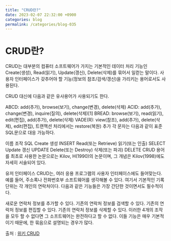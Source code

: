 ```yaml
---
title: "CRUD란?"
date: 2023-02-07 22:32:00 +0900
categories: blog
permalink: /categories/blog-035
---
```

# CRUD란?

CRUD는 대부분의 컴퓨터 소프트웨어가 가지는 기본적인 데이터 처리 기능인 Create(생성), Read(읽기), Update(갱신), Delete(삭제)를 묶어서 일컫는 말이다. 사용자 인터페이스가 갖추어야 할 기능(정보의 참조/검색/갱신)을 가리키는 용어로서도 사용된다.

CRUD 대신에 다음과 같은 유사용어가 사용되기도 한다.

ABCD: add(추가), browse(보기), change(변경), delete(삭제)
ACID: add(추가), change(변경), inquire(질의), delete(삭제)[1]
BREAD: browse(보기), read(읽기), edit(편집), add(추가), delete(삭제)
VADE(R): view(참조), add(추가), delete(삭제), edit(편집), 트랜잭션 처리에서는 restore(복원) 추가
각 문자는 다음과 같이 표준 SQL문으로 대응 가능하다.

이름	조작	SQL
Create	생성	INSERT
Read(또는 Retrieve)	읽기(또는 인출)	SELECT
Update	갱신	UPDATE
Delete(또는 Destroy)	삭제(또는 파괴)	DELETE
CRUD 용어를 최초로 사용한 논문으로는 Kilov, H(1990)의 논문이며, 그 개념은 Kilov(1998)에도 자세히 서술되어 있다.

유저 인터페이스 CRUD는, 여러 응용 프로그램의 사용자 인터페이스에도 들어맞는다. 예를 들어, 주소록나 전화번호부 소프트웨어를 생각해볼 수 있다. 여기서 기본적인 기록 단위는 각 개인의 연락처이다. 다음과 같은 기능들은 가장 간단한 것이면서도 필수적이다.

새로운 연락처 정보를 추가할 수 있다.
기존의 연락처 정보를 검색할 수 있다.
기존의 연락처 정보를 편집할 수 있다.
기존의 연락처 정보를 삭제할 수 있다.
이러한 4개의 조작을 모두 할 수 없다면 그 소프트웨어는 완전하다고 할 수 없다. 이들 기능은 매우 기본적이기 때문에, 한 묶음으로 설명되는 경우가 많다.


출처 : [위키 CRUD](https://ko.wikipedia.org/wiki/CRUD)